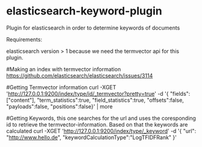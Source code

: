 elasticsearch-keyword-plugin
============================

Plugin for elasticsearch in order to determine keywords of documents


Requirements:

elasticsearch version > 1 because we need the termvector api for this plugin.

#Making an index with termvector information
https://github.com/elasticsearch/elasticsearch/issues/3114

#Getting Termvector information
curl -XGET 'http://127.0.0.1:9200/index/type/id/_termvector?pretty=true' -d '{ "fields":["content"], "term_statistics":true, "field_statistics":true, "offsets":false, "payloads":false, "positions":false}' | more


#Getting Keywords, this one searches for the url and uses the coresponding id to retrieve the termvector-information. Based on that the keywords are calculated
curl -XGET 'http://127.0.0.1:9200/index/type/_keyword' -d '{ "url": "http://www.hello.de", "keywordCalculationType":"LogTFIDFRank" }'
